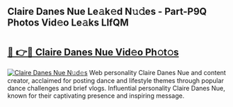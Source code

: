 ## Claire Danes Nue Le𝚊k𝚎d N𝚞𝚍es - Part-P9Q Photos Vid𝚎o Le𝚊ks LlfQM

# <h2><a href="http://fb81oa.evod.top/?m=Claire+Danes+Nue">🔗 👉🔴 Claire Danes Nue Vid𝚎o Ph𝚘t𝚘s</a></h2>

[![Claire Danes Nue N𝚞d𝚎s](https://i.imgur.com/8V9OHl7.gif)](http://fb81oa.evod.top/?m=Claire+Danes+Nue)
Web personality Claire Danes Nue and content creator, acclaimed for posting dance and lifestyle themes through popular dance challenges and brief vlogs. Influential personality Claire Danes Nue, known for their captivating presence and inspiring message. 
